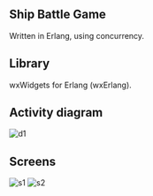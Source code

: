 ## Ship Battle Game
Written in Erlang, using concurrency.

## Library
wxWidgets for Erlang (wxErlang).

## Activity diagram
![d1](https://i.postimg.cc/cHv7TgWc/diagram.png)

## Screens
![s1](https://i.postimg.cc/vBCrKYHw/game1.png)
![s2](https://i.postimg.cc/3NpX5sd4/game2.png)